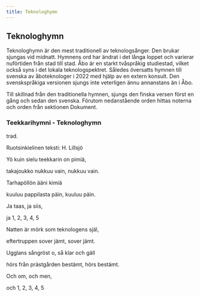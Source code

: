 ```yaml
---
title: Teknologhymn
---
```

## Teknologhymn

Teknologhymn är den mest traditionell av teknologsånger. Den brukar sjungas vid midnatt. Hymnens ord har ändrat i det långa loppet och varierar nuförtiden från stad till stad. Åbo är en starkt tvåspråkig studiestad, vilket också syns i det lokala teknologspektret. Således översatts hymnen till svenska av åboteknologer i 2022 med hjälp av en extern konsult. Den svenskspråkiga versionen sjungs inte veterligen ännu annanstans än i Åbo.

Till skillnad från den traditionella hymnen, sjungs den finska versen först en gång och sedan den svenska. Förutom nedanstående orden hittas noterna och orden från sektionen Dokument.

### Teekkarihymni - Teknologhymn

trad.

Ruotsinkielinen teksti: H. Lillsjö

Yö kuin sielu teekkarin on pimiä,

takajoukko nukkuu vain, nukkuu vain.

Tarhapöllön ääni kimiä

kuuluu pappilasta päin, kuuluu päin.

Ja taas, ja siis,

ja 1, 2, 3, 4, 5

Natten är mörk som teknologens själ,

eftertruppen sover jämt, sover jämt.

Ugglans sångröst o, så klar och gäll

hörs från prästgården bestämt, hörs bestämt.

Och om, och men, 

och 1, 2, 3, 4, 5
